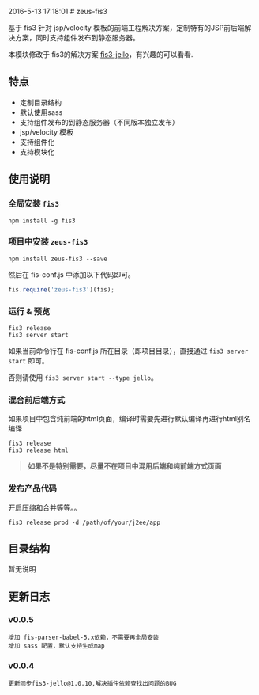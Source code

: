 2016-5-13 17:18:01 # zeus-fis3

基于 fis3 针对 jsp/velocity 模板的前端工程解决方案，定制特有的JSP前后端解决方案，同时支持组件发布到静态服务器。

本模块修改于 fis3的解决方案 [fis3-jello](https://github.com/fex-team/fis3-jello "https://github.com/fex-team/fis3-jello")，有兴趣的可以看看.

## 特点

- 定制目录结构
- 默认使用sass
- 支持组件发布的到静态服务器（不同版本独立发布）
- jsp/velocity 模板
- 支持组件化
- 支持模块化


## 使用说明

### 全局安装 `fis3`

	npm install -g fis3

### 项目中安装 `zeus-fis3`

	npm install zeus-fis3 --save


然后在 fis-conf.js 中添加以下代码即可。

```js
fis.require('zeus-fis3')(fis);
```

### 运行 & 预览

	fis3 release
	fis3 server start

如果当前命令行在 fis-conf.js 所在目录（即项目目录），直接通过 `fis3 server start` 即可。

否则请使用 `fis3 server start --type jello`。

### 混合前后端方式
如果项目中包含纯前端的html页面，编译时需要先进行默认编译再进行html别名编译

	fis3 release
	fis3 release html

> **如果不是特别需要，尽量不在项目中混用后端和纯前端方式页面**

### 发布产品代码

开启压缩和合并等等。。

	fis3 release prod -d /path/of/your/j2ee/app

## 目录结构
暂无说明

## 更新日志

### v0.0.5

	增加 fis-parser-babel-5.x依赖，不需要再全局安装
	增加 sass 配置，默认支持生成map

### v0.0.4

	更新同步fis3-jello@1.0.10,解决插件依赖查找出问题的BUG